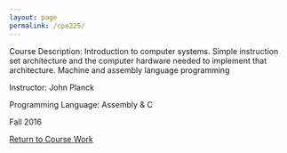 ```yaml
---
layout: page
permalink: /cpe225/
---
```


Course Description: Introduction to computer systems. Simple instruction set architecture and the computer hardware needed to implement that architecture. Machine and assembly language programming

Instructor: John Planck

Programming Language: Assembly & C

Fall 2016

[Return to Course Work](https://jonscott20.github.io/course_work/)
